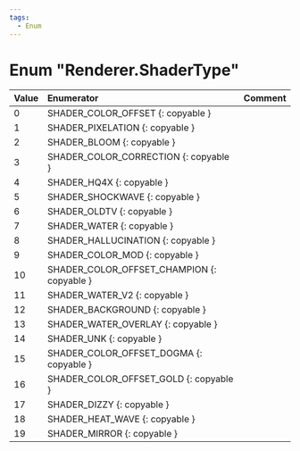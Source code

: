 ```yaml
---
tags:
  - Enum
---
```

# Enum "Renderer.ShaderType"
|Value|Enumerator|Comment|
|:--|:--|:--|
| 0 | SHADER_COLOR_OFFSET {: copyable } |  |
| 1 | SHADER_PIXELATION {: copyable } |  |
| 2 | SHADER_BLOOM {: copyable } |  |
| 3 | SHADER_COLOR_CORRECTION {: copyable } |  |
| 4 | SHADER_HQ4X {: copyable } |  |
| 5 | SHADER_SHOCKWAVE {: copyable } |  |
| 6 | SHADER_OLDTV {: copyable } |  |
| 7 | SHADER_WATER {: copyable } |  |
| 8 | SHADER_HALLUCINATION {: copyable } |  |
| 9 | SHADER_COLOR_MOD {: copyable } |  |
| 10 | SHADER_COLOR_OFFSET_CHAMPION {: copyable } |  |
| 11 | SHADER_WATER_V2 {: copyable } |  |
| 12 | SHADER_BACKGROUND {: copyable } |  |
| 13 | SHADER_WATER_OVERLAY {: copyable } |  |
| 14 | SHADER_UNK {: copyable } |  |
| 15 | SHADER_COLOR_OFFSET_DOGMA {: copyable } |  |
| 16 | SHADER_COLOR_OFFSET_GOLD {: copyable } |  |
| 17 | SHADER_DIZZY {: copyable } |  |
| 18 | SHADER_HEAT_WAVE {: copyable } |  |
| 19 | SHADER_MIRROR {: copyable } |  |